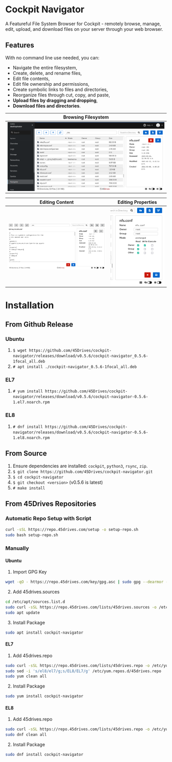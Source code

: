 # Cockpit Navigator
A Featureful File System Browser for Cockpit - remotely browse, manage, edit, upload, and download files on your server through your web browser.  

## Features
With no command line use needed, you can:
* Navigate the entire filesystem,
* Create, delete, and rename files,
* Edit file contents,
* Edit file ownership and permissions,
* Create symbolic links to files and directories,
* Reorganize files through cut, copy, and paste,
* **Upload files by dragging and dropping**,
* **Download files and directories**.

| Browsing Filesystem |
|---------------------|
| ![User Interface](doc/ui_root.png) |

| Editing Content | Editing Properties | 
|-----------------|--------------------|
| ![Edit Contents](doc/ui_editor.png) | ![Edit Preferences](doc/ui_prefs.png) |

# Installation
## From Github Release
### Ubuntu
1. `$ wget https://github.com/45Drives/cockpit-navigator/releases/download/v0.5.6/cockpit-navigator_0.5.6-1focal_all.deb`
1. `# apt install ./cockpit-navigator_0.5.6-1focal_all.deb`
### EL7
1. `# yum install https://github.com/45Drives/cockpit-navigator/releases/download/v0.5.6/cockpit-navigator-0.5.6-1.el7.noarch.rpm`
### EL8
1. `# dnf install https://github.com/45Drives/cockpit-navigator/releases/download/v0.5.6/cockpit-navigator-0.5.6-1.el8.noarch.rpm`
## From Source
1. Ensure dependencies are installed: `cockpit`, `python3`, `rsync`, `zip`.
1. `$ git clone https://github.com/45Drives/cockpit-navigator.git`
1. `$ cd cockpit-navigator`
1. `$ git checkout <version>` (v0.5.6 is latest)
1. `# make install`
## From 45Drives Repositories
### Automatic Repo Setup with Script
```sh
curl -sSL https://repo.45drives.com/setup -o setup-repo.sh
sudo bash setup-repo.sh
```
### Manually
#### Ubuntu
1. Import GPG Key
```sh
wget -qO - https://repo.45drives.com/key/gpg.asc | sudo gpg --dearmor -o /usr/share/keyrings/45drives-archive-keyring.gpg
```
2. Add 45drives.sources
```sh
cd /etc/apt/sources.list.d
sudo curl -sSL https://repo.45drives.com/lists/45drives.sources -o /etc/apt/sources.list.d/45drives.sources
sudo apt update
```
3. Install Package
```sh
sudo apt install cockpit-navigator
```
#### EL7
1. Add 45drives.repo
```sh
sudo curl -sSL https://repo.45drives.com/lists/45drives.repo -o /etc/yum.repos.d/45drives.repo
sudo sed -i 's/el8/el7/g;s/EL8/EL7/g' /etc/yum.repos.d/45drives.repo
sudo yum clean all
```
2. Install Package
```bash
sudo yum install cockpit-navigator
```
#### EL8
1. Add 45drives.repo
```sh
sudo curl -sSL https://repo.45drives.com/lists/45drives.repo -o /etc/yum.repos.d/45drives.repo
sudo dnf clean all
```
2. Install Package
```bash
sudo dnf install cockpit-navigator
```
